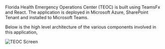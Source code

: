 Florida Health Emergency Operations Center (TEOC) is built using TeamsFx and React. The application is deployed in Microsoft Azure, SharePoint Tenant and installed to Microsoft Teams.

Below is the high level architecture of the various components involved in this application,

![TEOC Screen](./Images/Architecture.png)  